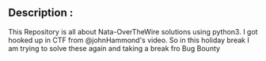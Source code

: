 ## Description :
This Repository is all about Nata-OverTheWire solutions using python3. I got hooked up in CTF from @johnHammond's video. So in this holiday break I am trying to solve these again and taking a break fro Bug Bounty
